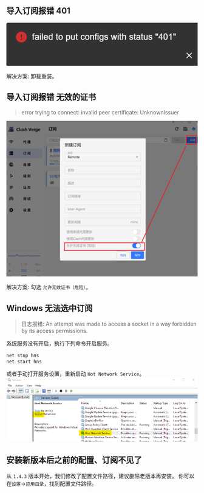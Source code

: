 ## 导入订阅报错 401

![导入订阅报错](../assets/faq/subscibe/subscibe_import_error.png)

解决方案: 卸载重装。

## 导入订阅报错 无效的证书

> error trying to connect: invalid peer certificate: UnknownIssuer

![无效的证书](../assets/faq/subscibe/certificate.png)

解决方案: 勾选 `允许无效证书（危险）`。

## Windows 无法选中订阅

> 日志报错: An attempt was made to access a socket in a way forbidden by its access permissions.

系统服务没有开启，执行下列命令开启服务。

```
net stop hns
net start hns
```

或者手动打开服务设置，重新启动 `Hot Network Service`。
![Hot Network Service](../assets/faq/subscibe/hot_network_service.png)

## 安装新版本后之前的配置、订阅不见了

从 `1.4.3` 版本开始，我们修改了配置文件路径，建议删除老版本再安装。
你可以在`设置`->`应用目录`，找到配置文件路径。
